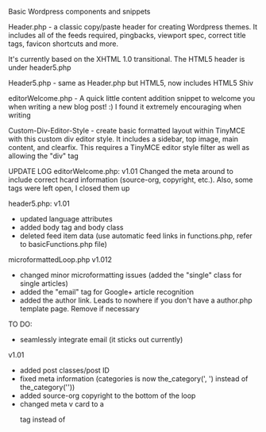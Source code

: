 Basic Wordpress components and snippets

Header.php - a classic copy/paste header for creating Wordpress themes. It includes all of the feeds required, pingbacks, viewport spec, correct title tags, favicon shortcuts and more.

It's currently based on the XHTML 1.0 transitional. The HTML5 header is under header5.php

Header5.php - same as Header.php but HTML5, now includes HTML5 Shiv

editorWelcome.php - A quick little content addition snippet to welcome you when writing a new blog post! :) I found it extremely encouraging when writing

Custom-Div-Editor-Style - create basic formatted layout within TinyMCE with this custom div editor style. It includes a sidebar, top image, main content, and clearfix. This requires a TinyMCE editor style filter as well as allowing the "div" tag

UPDATE LOG
editorWelcome.php:
v1.01
Changed the meta around to include correct hcard information (source-org, copyright, etc.). Also, some tags were left open, I closed them up

header5.php:
v1.01
- updated language attributes
- added body tag and body class
- deleted feed item data (use automatic feed links in functions.php, refer to basicFunctions.php file)

microformattedLoop.php
v1.012
- changed minor microformatting issues (added the "single" class for single articles)
- added the "email" tag for Google+ article recognition
- added the author link. Leads to nowhere if you don't have a author.php template page. Remove if necessary

TO DO:
- seamlessly integrate email (it sticks out currently)

v1.01
- added post classes/post ID
- fixed meta information (categories is now the_category(', ') instead of the_category(''))
- added source-org copyright to the bottom of the loop
- changed meta v card to a <p> tag instead of <span>